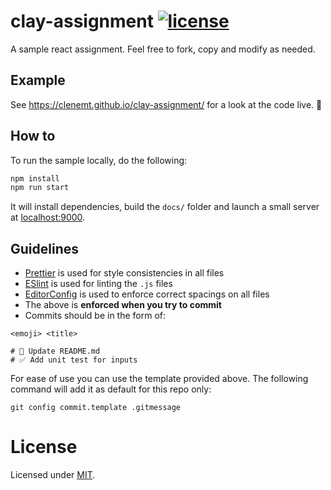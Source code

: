 # clay-assignment [![license](https://img.shields.io/github/license/mashape/apistatus.svg?maxAge=2592000)](https://github.com/clenemt/docdash/blob/master/LICENSE.md)

A sample react assignment. Feel free to fork, copy and modify as needed.

## Example

See https://clenemt.github.io/clay-assignment/ for a look at the code live. :rocket:

## How to

To run the sample locally, do the following:

```sh
npm install
npm run start
```

It will install dependencies, build the `docs/` folder and launch a small server at [localhost:9000](http://localhost:9000).

## Guidelines

* [Prettier](https://github.com/prettier/prettier) is used for style consistencies in all files
* [ESlint](http://eslint.org/) is used for linting the `.js` files
* [EditorConfig](http://editorconfig.org/) is used to enforce correct spacings on all files
* The above is **enforced when you try to commit**
* Commits should be in the form of:

```
<emoji> <title>

# 📝 Update README.md
# ✅ Add unit test for inputs
```

For ease of use you can use the template provided above. The following command will add it as default for this repo only:

```
git config commit.template .gitmessage
```

# License

Licensed under [MIT](LICENSE.md).
